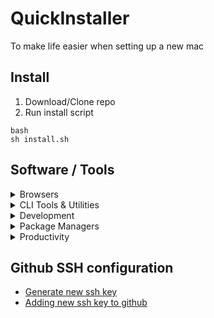 # QuickInstaller
To make life easier when setting up a new mac

## Install

1. Download/Clone repo
2. Run install script

```
bash 
sh install.sh
```

## Software / Tools

<details>
<summary>Browsers</summary>

- [Chrome](https://www.google.com/chrome/browser/desktop/)

</details>

<details>
<summary>CLI Tools & Utilities</summary>

- [Fastlane](https://fastlane.tools/)
- [Carthage](https://github.com/Carthage/Carthage/)
- [Cocoapods](https://cocoapods.org/)

</details>

<details>
<summary>Development</summary>

- [XCode](https://developer.apple.com/xcode/)
- [Visual Studio Code](https://code.visualstudio.com/)
- [Sublime Text](https://www.sublimetext.com/)
- [Postman](https://www.getpostman.com/)
- [Docker](https://docs.docker.com/docker-for-mac/install/)

</details>

<details>
<summary>Package Managers</summary>

- [Homebrew](http://brew.sh/)
- [Yarn](https://yarnpkg.com/en/)

</details>

<details>
<summary>Productivity</summary>

- [Flycut (Clipboard manager)](https://apps.apple.com/us/app/flycut-clipboard-manager/id442160987?mt=12)
- [Station](https://getstation.com)
- [1Password](https://1password.com/)
- [Todoist](https://todoist.com/downloads/mac)
- [Slack](https://slack.com/intl/en-in/downloads/mac)

</details>

## Github SSH configuration
- [Generate new ssh key](https://help.github.com/articles/generating-a-new-ssh-key-and-adding-it-to-the-ssh-agent/#generating-a-new-ssh-key)
- [Adding new ssh key to github](https://help.github.com/articles/adding-a-new-ssh-key-to-your-github-account)
